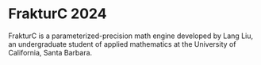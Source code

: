 # FrakturC 2024

FrakturC is a parameterized-precision math engine developed by Lang Liu, an undergraduate student of applied mathematics at the University of California, Santa Barbara.
